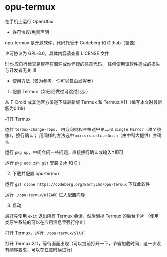 # opu-termux

在手机上运行 OpenUtau

- 许可协议/免责声明

opu-termux 是开源软件，代码托管于 Codeberg 和 Github（镜像）

许可协议为 GPL-3.0，具体内容请查看 LICENSE 文件

!!! 你应自行检查是否存在漏洞或你怀疑的恶意代码，
任何使用该软件造成的损失与开发者无关 !!!

- 使用方法（仅为参考，你可以自由发挥😎）

1. 配置 Termux（如已经做过可跳过此步）

从 F-Droid 或其他官方渠道下载最新版 Termux 和 Termux:X11（编写本文时最新版为0.119）

打开 Termux

运行 `termux-change-repo`，
用方向键和空格选中第二项 `Single Mirror`（单个镜像），换行确认；
用同样的方法选中 `mirrors.ustc.edu.cn`（由中科大提供）并确认

运行 `pkg up`，中间会问一些问题，直接换行确认或输入Y即可

运行 `pkg add zsh git` 安装 Zsh 和 Git

2. 下载并配置 opu-termux

运行 `git clone https://codeberg.org/BarryLhm/opu-termux` 下载此软件

运行 `./opu-termux/WIZARD` 进入配置向导

3. 启动

最好先使用 `exit` 退出所有 Termux 会话，然后划掉 Termux 的后台卡片
（使用类原生系统的可以在应用信息里强行停止）

打开 Termux，运行 `./opu-termux/START`

打开 Termux:X11，等待画面出现（可以提前打开一下，节省加载时间，这一步没有顺序要求，可以在任意时候进行）
